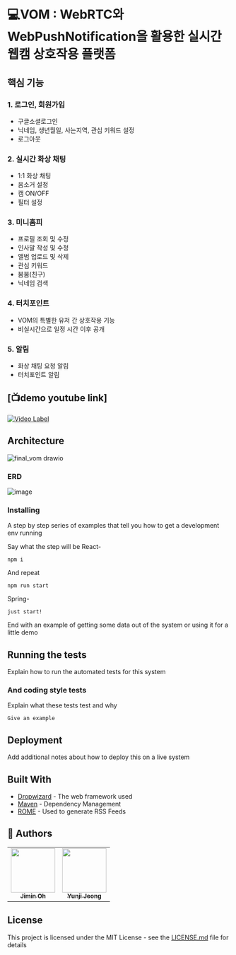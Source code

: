 # :computer:VOM : WebRTC와 WebPushNotification을 활용한 실시간 웹캠 상호작용 플랫폼

## 핵심 기능
### 1. 로그인, 회원가입
- 구글소셜로그인
- 닉네임, 생년월일, 사는지역, 관심 키워드 설정
- 로그아웃
    
### 2. 실시간 화상 채팅 
- 1:1 화상 채팅
- 음소거 설정
- 캠 ON/OFF
- 필터 설정
  
### 3. 미니홈피
- 프로필 조회 및 수정
- 인사말 작성 및 수정
- 앨범 업로드 및 삭제
- 관심 키워드
- 봄봄(친구)
- 닉네임 검색

### 4. 터치포인트
- VOM의 특별한 유저 간 상호작용 기능
- 비실시간으로 일정 시간 이후 공개

### 5. 알림
- 화상 채팅 요청 알림
- 터치포인트 알림


## [:tv:demo youtube link]
[![Video Label](http://img.youtube.com/vi/NaNQrhJPKEc/0.jpg)](https://youtu.be/NaNQrhJPKEc)

## Architecture

![final_vom drawio](https://github.com/VOM-Project/.github/assets/27052233/b311a47b-4408-4b63-a199-2dadd1b6aeaf)


### ERD

![image](https://github.com/VOM-Project/.github/assets/27052233/8312ac4f-a490-4c2e-ade1-75176b0e5cf0)


### Installing

A step by step series of examples that tell you how to get a development env running

Say what the step will be
React-
```
npm i
```

And repeat

```
npm run start
```

Spring-
```
just start!
```


End with an example of getting some data out of the system or using it for a little demo

## Running the tests

Explain how to run the automated tests for this system



### And coding style tests

Explain what these tests test and why

```
Give an example
```

## Deployment

Add additional notes about how to deploy this on a live system

## Built With

* [Dropwizard](http://www.dropwizard.io/1.0.2/docs/) - The web framework used
* [Maven](https://maven.apache.org/) - Dependency Management
* [ROME](https://rometools.github.io/rome/) - Used to generate RSS Feeds


## :raising_hand: Authors

<table>
  <tbody>
    <tr>
      <td align="center"><a href="https://github.com/Ojimin"><img src="https://avatars.githubusercontent.com/u/27052233?v=4" width="100px;" alt=""/><br /><sub><b>Jimin Oh</b></sub></a></td>
      <td align="center"><a href="https://github.com/okodeee"><img src="https://avatars.githubusercontent.com/u/120557382?s=64&v=4" width="100px;" alt=""/><br /><sub><b>Yunji Jeong<sub><b></b></sub></a></td>    
    </tr>
  </tobdy>
</table>

## License

This project is licensed under the MIT License - see the [LICENSE.md](LICENSE.md) file for details

